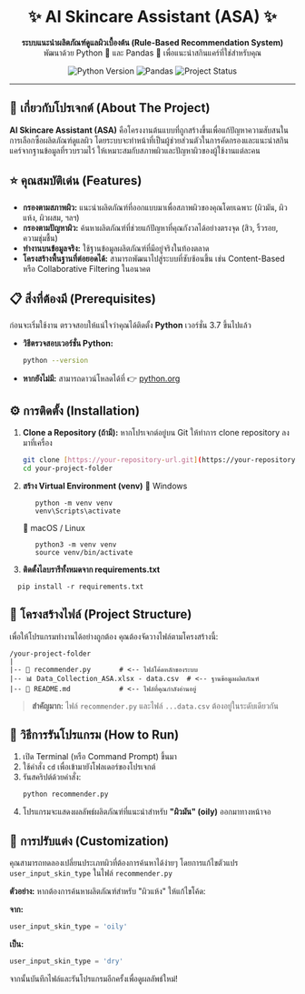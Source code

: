 <div align="center">
  <!-- <img src="https://i.imgur.com/8a5g8fB.png" alt="ASA Logo" width="150"/> -->
  <h1>✨ AI Skincare Assistant (ASA) ✨</h1>
  <p>
    <strong>ระบบแนะนำผลิตภัณฑ์ดูแลผิวเบื้องต้น (Rule-Based Recommendation System)</strong>
    <br />
    พัฒนาด้วย Python 🐍 และ Pandas 🐼 เพื่อแนะนำสกินแคร์ที่ใช่สำหรับคุณ
  </p>
  <p>
    <img alt="Python Version" src="https://img.shields.io/badge/Python-3.7%2B-blue?logo=python&logoColor=yellow">
    <img alt="Pandas" src="https://img.shields.io/badge/Library-Pandas-brightgreen?logo=pandas">
    <img alt="Project Status" src="https://img.shields.io/badge/Status-In%20Development-orange">
  </p>
</div>

---

## 🎯 เกี่ยวกับโปรเจกต์ (About The Project)

**AI Skincare Assistant (ASA)** คือโครงงานต้นแบบที่ถูกสร้างขึ้นเพื่อแก้ปัญหาความสับสนในการเลือกซื้อผลิตภัณฑ์ดูแลผิว โดยระบบจะทำหน้าที่เป็นผู้ช่วยส่วนตัวในการคัดกรองและแนะนำสกินแคร์จากฐานข้อมูลที่รวบรวมไว้ ให้เหมาะสมกับสภาพผิวและปัญหาผิวของผู้ใช้งานแต่ละคน

## ⭐ คุณสมบัติเด่น (Features)

* **กรองตามสภาพผิว:** แนะนำผลิตภัณฑ์ที่ออกแบบมาเพื่อสภาพผิวของคุณโดยเฉพาะ (ผิวมัน, ผิวแห้ง, ผิวผสม, ฯลฯ)
* **กรองตามปัญหาผิว:** ค้นหาผลิตภัณฑ์ที่ช่วยแก้ปัญหาที่คุณกังวลได้อย่างตรงจุด (สิว, ริ้วรอย, ความชุ่มชื้น)
* **ทำงานบนข้อมูลจริง:** ใช้ฐานข้อมูลผลิตภัณฑ์ที่มีอยู่จริงในท้องตลาด
* **โครงสร้างพื้นฐานที่ต่อยอดได้:** สามารถพัฒนาไปสู่ระบบที่ซับซ้อนขึ้น เช่น Content-Based หรือ Collaborative Filtering ในอนาคต

## 📋 สิ่งที่ต้องมี (Prerequisites)

ก่อนจะเริ่มใช้งาน ตรวจสอบให้แน่ใจว่าคุณได้ติดตั้ง **Python** เวอร์ชั่น 3.7 ขึ้นไปแล้ว

* **วิธีตรวจสอบเวอร์ชั่น Python:**
    ```sh
    python --version
    ```
* **หากยังไม่มี:** สามารถดาวน์โหลดได้ที่ 👉 [python.org](https://www.python.org/downloads/)

## ⚙️ การติดตั้ง (Installation)

1.  **Clone a Repository (ถ้ามี):**
    หากโปรเจกต์อยู่บน Git ให้ทำการ clone repository ลงมาที่เครื่อง
    ```bash
    git clone [https://your-repository-url.git](https://your-repository-url.git)
    cd your-project-folder
    ```
2. **สร้าง Virtual Environment (venv)**
      🔹 Windows
   ```
      python -m venv venv
      venv\Scripts\activate
   ```
      🔹 macOS / Linux
   ```
      python3 -m venv venv
      source venv/bin/activate
   ```
4. **ติดตั้งไลบรารีทั้งหมดจาก requirements.txt**
  ```
    pip install -r requirements.txt
  ```

## 📂 โครงสร้างไฟล์ (Project Structure)

เพื่อให้โปรแกรมทำงานได้อย่างถูกต้อง คุณต้องจัดวางไฟล์ตามโครงสร้างนี้:

```
/your-project-folder
|
|-- 📄 recommender.py       # <-- ไฟล์โค้ดหลักของระบบ
|-- 📊 Data_Collection_ASA.xlsx - data.csv  # <-- ฐานข้อมูลผลิตภัณฑ์
|-- 📖 README.md            # <-- ไฟล์ที่คุณกำลังอ่านอยู่
```
> **สำคัญมาก:** ไฟล์ `recommender.py` และไฟล์ `...data.csv` ต้องอยู่ในระดับเดียวกัน

## 🚀 วิธีการรันโปรแกรม (How to Run)

1.  เปิด Terminal (หรือ Command Prompt) ขึ้นมา
2.  ใช้คำสั่ง `cd` เพื่อเข้ามายังโฟลเดอร์ของโปรเจกต์
3.  รันสคริปต์ด้วยคำสั่ง:
    ```bash
    python recommender.py
    ```
4.  โปรแกรมจะแสดงผลลัพธ์ผลิตภัณฑ์ที่แนะนำสำหรับ **"ผิวมัน" (oily)** ออกมาทางหน้าจอ

## 🔧 การปรับแต่ง (Customization)

คุณสามารถทดลองเปลี่ยนประเภทผิวที่ต้องการค้นหาได้ง่ายๆ โดยการแก้ไขตัวแปร `user_input_skin_type` ในไฟล์ `recommender.py`

**ตัวอย่าง:** หากต้องการค้นหาผลิตภัณฑ์สำหรับ "ผิวแห้ง" ให้แก้ไขโค้ด:

**จาก:**
```python
user_input_skin_type = 'oily'
```
**เป็น:**
```python
user_input_skin_type = 'dry'
```
จากนั้นบันทึกไฟล์และรันโปรแกรมอีกครั้งเพื่อดูผลลัพธ์ใหม่!
